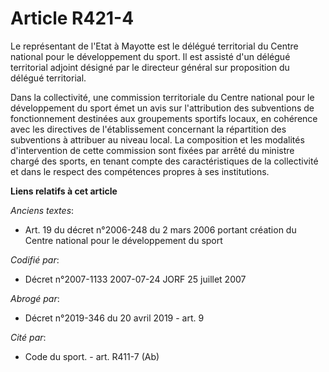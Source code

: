 # Article R421-4

Le représentant de l'Etat à Mayotte est le délégué territorial du Centre national pour le développement du sport. Il est
assisté d'un délégué territorial adjoint désigné par le directeur général sur proposition du délégué territorial.

Dans la collectivité, une commission territoriale du Centre national pour le développement du sport émet un avis sur
l'attribution des subventions de fonctionnement destinées aux groupements sportifs locaux, en cohérence avec les directives
de l'établissement concernant la répartition des subventions à attribuer au niveau local. La composition et les modalités
d'intervention de cette commission sont fixées par arrêté du ministre chargé des sports, en tenant compte des
caractéristiques de la collectivité et dans le respect des compétences propres à ses institutions.

**Liens relatifs à cet article**

_Anciens textes_:

  - Art. 19 du décret n°2006-248 du 2 mars 2006 portant création du Centre national pour le développement du sport

_Codifié par_:

  - Décret n°2007-1133 2007-07-24 JORF 25 juillet 2007

_Abrogé par_:

  - Décret n°2019-346 du 20 avril 2019 - art. 9

_Cité par_:

  - Code du sport. - art. R411-7 (Ab)
